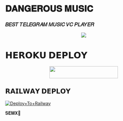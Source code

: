 # 𝐃𝐀𝐍𝐆𝐄𝐑𝐎𝐔𝐒 𝐌𝐔𝐒𝐈𝐂

### 𝐵𝐸𝑆𝑇 𝑇𝐸𝐿𝐸𝐺𝑅𝐴𝑀 𝑀𝑈𝑆𝐼𝐶 𝑉𝐶 𝑃𝐿𝐴𝑌𝐸𝑅 


<p align="center"><a href="https://t.me/its_toxicop"><img src="https://telegra.ph/file/dc4a81cc4d4bcd4a7326e.jpg"></a></p>


# 𝗛𝗘𝗥𝗢𝗞𝗨 𝗗𝗘𝗣𝗟𝗢𝗬 
<p align="center"><a href="https://heroku.com/deploy?template=https://github.com/EsportMusicX/SmokerMusicX"> <img src="https://img.shields.io/badge/Deploy%20To%20Heroku-grey?style=for-the-badge&logo=heroku" width="220" height="38.45"/></a></p>

## 𝗥𝗔𝗜𝗟𝗪𝗔𝗬 𝗗𝗘𝗣𝗟𝗢𝗬</h4>

[![Deploy+To+Railway](https://railway.app/button.svg)](https://railway.app/new/template?template=https://github.com/EsportMusicX/SmokerMusicX&envs=SESSION_NAME,BOT_TOKEN,BOT_NAME,API_ID,API_HASH,SUDO_USERS,DURATION_LIMIT)


𝐒𝐄𝐌𝐗🥺
